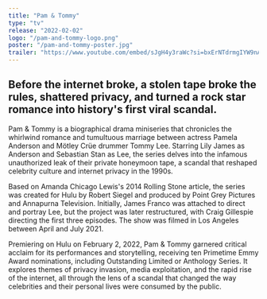 ```yaml
---
title: "Pam & Tommy"
type: "tv"
release: "2022-02-02"
logo: "/pam-and-tommy-logo.png"
poster: "/pam-and-tommy-poster.jpg"
trailer: "https://www.youtube.com/embed/sJgH4y3raWc?si=bxErNTdrmgIYW9nA"
---
```


## Before the internet broke, a stolen tape broke the rules, shattered privacy, and turned a rock star romance into history's first viral scandal.

Pam & Tommy is a biographical drama miniseries that chronicles the whirlwind romance and tumultuous marriage between actress Pamela Anderson and Mötley Crüe drummer Tommy Lee. Starring Lily James as Anderson and Sebastian Stan as Lee, the series delves into the infamous unauthorized leak of their private honeymoon tape, a scandal that reshaped celebrity culture and internet privacy in the 1990s.

Based on Amanda Chicago Lewis's 2014 Rolling Stone article, the series was created for Hulu by Robert Siegel and produced by Point Grey Pictures and Annapurna Television. Initially, James Franco was attached to direct and portray Lee, but the project was later restructured, with Craig Gillespie directing the first three episodes. The show was filmed in Los Angeles between April and July 2021.

Premiering on Hulu on February 2, 2022, Pam & Tommy garnered critical acclaim for its performances and storytelling, receiving ten Primetime Emmy Award nominations, including Outstanding Limited or Anthology Series. It explores themes of privacy invasion, media exploitation, and the rapid rise of the internet, all through the lens of a scandal that changed the way celebrities and their personal lives were consumed by the public.